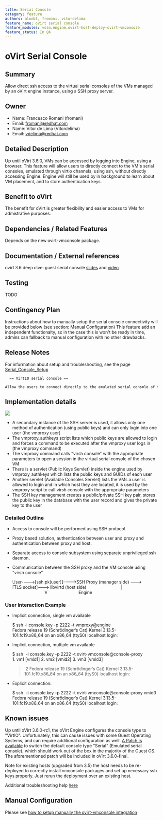 ```yaml
---
title: Serial Console
category: feature
authors: alonbl, fromani, vitordelima
feature_name: oVirt serial console
feature_modules: vdsm,engine,ovirt-host-deploy-ovirt-vmconsole
feature_status: In QA
---
```


# oVirt Serial Console

## Summary

Allow direct ssh access to the virtual serial consoles of the VMs managed by an oVirt engine instance, using a SSH proxy server.

## Owner

*   Name: Francesco Romani (fromani)
*   Email: <fromani@redhat.com>
*   Name: Vitor de Lima (Vitordelima)
*   Email: vdelima@redhat.com

## Detailed Description

Up until oVirt 3.6.0, VMs can be accessed by logging into Engine, using a browser. This feature will allow users to directly connect to the VM's serial consoles, emulated through virtio channels, using ssh, without directly accessing Engine. Engine will still be used by in background to learn about VM placement, and to store authentication keys.

## Benefit to oVirt

The benefit for oVirt is greater flexibility and easier access to VMs for admistrative purposes.

## Dependencies / Related Features

Depends on the new ovirt-vmconsole package.

## Documentation / External references

ovirt 3.6 deep dive: guest serial console [slides](http://resources.ovirt.org/old-site-files/wiki/Ovirt36_deep_dive-guest_serial_console.pdf) and [video](https://www.youtube.com/watch?v=2FltqwrDDtA)

## Testing

TODO

## Contingency Plan

Instructions about how to manually setup the serial console connectivity will be provided below (see section: Manual Configuration) This feature add an independent functionalty, so in the case this is won't be ready in time, admins can fallback to manual configuration with no other drawbacks.

## Release Notes

For information about setup and troubleshooting, see the page [Serial_Console_Setup](/documentation/admin-guide/serial-console-setup/)

      == VirtIO serial console ==
      Allow the users to connect directly to the emulated serial console of the VMs, using SSH.

## Implementation details

![](/images/wiki/Serial_console.png)

*   A secondary instance of the SSH server is used, it allows only one method of authentication (using public keys) and can only login into one user (the vmproxy user)
*   The vmproxy_authkeys script lists which public keys are allowed to login and forces a command to be executed after the vmproxy user logs in (the vmproxy command)
*   The vmproxy command calls "virsh console" with the appropriate parameters to open a session in the virtual serial console of the chosen VM
*   There is a servlet (Public Keys Servlet) inside the engine used by vmproxy_authkeys which lists the public keys and GUIDs of each user
*   Another servlet (Available Consoles Servlet) lists the VMs a user is allowed to login and in which host they are located, it is used by the vmproxy script to call virsh console with the appropriate parameters
*   The SSH key management creates a public/private SSH key pair, stores the public key in the database with the user record and gives the private key to the user

### Detailed Outline

*   Access to console will be performed using SSH protocol.
*   Proxy based solution, authentication between user and proxy and authentication between proxy and host.
*   Separate access to console subsystem using separate unprivileged ssh daemon.
*   Communication between the SSH proxy and the VM console using "virsh console"

      User---->[ssh pk(user)]---->SSH Proxy (manager side) --->[TLS socket]---> libvirtd (host side)
                                  |
                                 V
                               Engine

### User Interaction Example

*   Implicit connection, single vm available

      $ ssh -i console.key -p 2222 -t vmproxy@engine
      Fedora release 19 (Schrödinger’s Cat)
      Kernel 3.13.5-101.fc19.x86_64 on an x86_64 (ttyS0)
      localhost login:

*   Implicit connection, multiple vm available

      $ ssh  -i console.key -p 2222 -t ovirt-vmconsole@console-proxy
      1. vm1 [vmid1]
      2. vm2 [vmid2]
      3. vm3 [vmid3]
      > 2
      Fedora release 19 (Schrödinger’s Cat)
      Kernel 3.13.5-101.fc19.x86_64 on an x86_64 (ttyS0)
      localhost login:

*   Explicit connection:

      $ ssh  -i console.key -p 2222 -t ovirt-vmconsole@console-proxy vmid3
      Fedora release 19 (Schrödinger’s Cat)
      Kernel 3.13.5-101.fc19.x86_64 on an x86_64 (ttyS0)
      localhost login:

## Known issues

Up until oVirt 3.6.0-rc1, the oVirt Engine configures the console type to "VirtIO". Unfortunately, this can cause issues with some Guest Operating Systems, and can require additional configuration as well. [A Patch is available](https://gerrit.ovirt.org/#/c/46700/) to switch the default console type "Serial" (Emulated serial console), which should work out of the box in the majority of the Guest OS. The aforementioned patch will be included in oVirt 3.6.0-final.

Note for existing hosts (upgraded from 3.5) the host needs to be re-deployed to correctly install vmconsole packages and set up necessary ssh keys properly. Just rerun the deployment over an existing host.

Additional troubleshooting help [here](/documentation/admin-guide/serial-console-setup/#troubleshooting)

## Manual Configuration

Please see [how to setup manually the ovirt-vmconsole integration](/documentation/admin-guide/serial-console-setup/#manual-setup)



